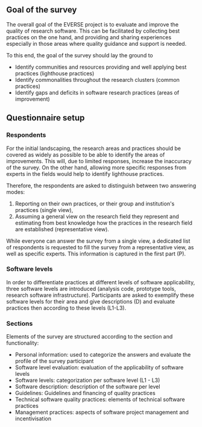 ## Goal of the survey

The overall goal of the EVERSE project is to evaluate and improve the quality of research software. This can be facilitated by collecting best practices on the one hand, and providing and sharing experiences especially in those areas where quality guidance and support is needed.

To this end, the goal of the survey should lay the ground to

* Identify communities and resources providing and well applying best practices (lighthouse practices)
* Identify commonalities throughout the research clusters (common practices)
* Identify gaps and deficits in software research practices (areas of improvement)

## Questionnaire setup

### Respondents 

For the initial landscaping, the research areas and practices should be covered as widely as possible to be able to identify the areas of improvements. This will, due to limited responses, increase the inaccuracy of the survey. On the other hand, allowing more specific responses from experts in the fields would help to identify lighthouse practices. 

Therefore, the respondents are asked to distinguish between two answering modes:

1. Reporting on their own practices, or their group and institution's practices (single view),
2. Assuming a general view on the research field they represent and estimating from best knowledge how the practices in the research field are established (representative view).

While everyone can answer the survey from a single view, a dedicated list of respondents is requested to fill the survey from a representative view, as well as specific experts. This information is captured in the first part (P).

### Software levels

In order to differentiate practices at different levels of software applicability, three software levels are introduced (analysis code, prototype tools, research software infrastructure). Participants are asked to exemplify these software levels for their area and give descriptions (D) and evaluate practices then according to these levels (L1-L3).

### Sections
Elements of the survey are structured according to the section and functionality:

* Personal information: used to categorize the answers and evaluate the profile of the survey participant
* Software level evaluation: evaluation of the applicability of software levels
* Software levels: categorization per software level (L1 - L3)
* Software description: description of the software per level
* Guidelines: Guidelines and financing of quality practices
* Technical software quality practices: elements of technical software practices
* Management practices: aspects of software project management and incentivisation